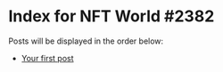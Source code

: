 # Index for NFT World #2382
Posts will be displayed in the order below:

- [Your first post](./001-first.md)

